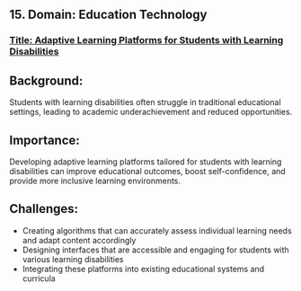 ## 15. Domain: Education Technology
### <ins>Title: Adaptive Learning Platforms for Students with Learning Disabilities</ins>

## Background:
Students with learning disabilities often struggle in traditional educational settings, leading to academic underachievement and reduced opportunities.

## Importance:
Developing adaptive learning platforms tailored for students with learning disabilities can improve educational outcomes, boost self-confidence, and provide more inclusive learning environments.

## Challenges:
- Creating algorithms that can accurately assess individual learning needs and adapt content accordingly
- Designing interfaces that are accessible and engaging for students with various learning disabilities
- Integrating these platforms into existing educational systems and curricula

